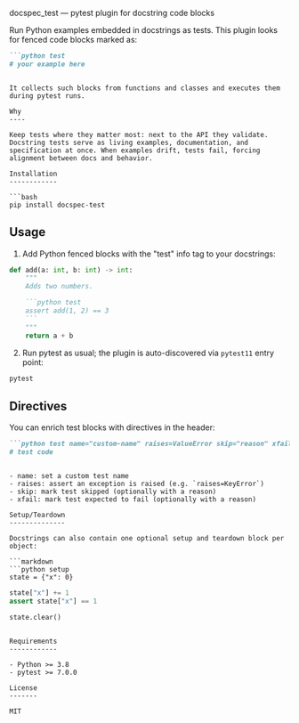 docspec_test — pytest plugin for docstring code blocks

Run Python examples embedded in docstrings as tests. This plugin looks for fenced code blocks marked as:

```markdown
```python test
# your example here
```
```

It collects such blocks from functions and classes and executes them during pytest runs.

Why
----

Keep tests where they matter most: next to the API they validate. Docstring tests serve as living examples, documentation, and specification at once. When examples drift, tests fail, forcing alignment between docs and behavior.

Installation
------------

```bash
pip install docspec-test
```

Usage
-----

1) Add Python fenced blocks with the "test" info tag to your docstrings:

```python
def add(a: int, b: int) -> int:
    """
    Adds two numbers.

    ```python test
    assert add(1, 2) == 3
    ```
    """
    return a + b
```

2) Run pytest as usual; the plugin is auto-discovered via `pytest11` entry point:

```bash
pytest
```

Directives
----------

You can enrich test blocks with directives in the header:

```markdown
```python test name="custom-name" raises=ValueError skip="reason" xfail
# test code
```
```

- name: set a custom test name
- raises: assert an exception is raised (e.g. `raises=KeyError`)
- skip: mark test skipped (optionally with a reason)
- xfail: mark test expected to fail (optionally with a reason)

Setup/Teardown
--------------

Docstrings can also contain one optional setup and teardown block per object:

```markdown
```python setup
state = {"x": 0}
```

```python test name="increments"
state["x"] += 1
assert state["x"] == 1
```

```python teardown
state.clear()
```
```

Requirements
------------

- Python >= 3.8
- pytest >= 7.0.0

License
-------

MIT



